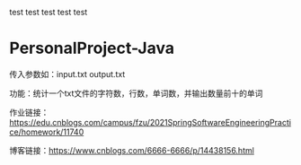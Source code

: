 test
test
test
test
test

# PersonalProject-Java


传入参数如：input.txt output.txt

功能：统计一个txt文件的字符数，行数，单词数，并输出数量前十的单词

作业链接：https://edu.cnblogs.com/campus/fzu/2021SpringSoftwareEngineeringPractice/homework/11740

博客链接：https://www.cnblogs.com/6666-6666/p/14438156.html


